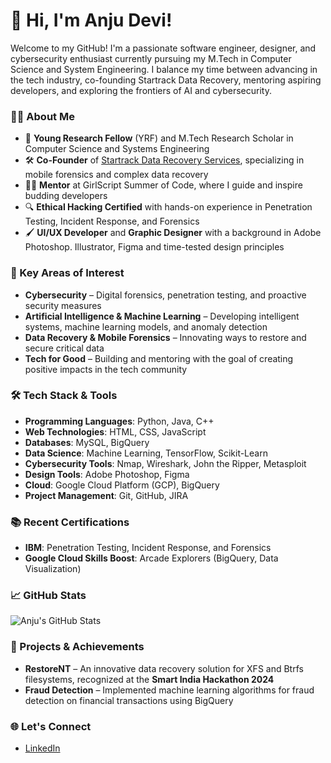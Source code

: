 # 👋 Hi, I'm Anju Devi!

Welcome to my GitHub! I'm a passionate software engineer, designer, and cybersecurity enthusiast currently pursuing my M.Tech in Computer Science and System Engineering. I balance my time between advancing in the tech industry, co-founding Startrack Data Recovery, mentoring aspiring developers, and exploring the frontiers of AI and cybersecurity.

### 👩‍💻 About Me

- 🌱 **Young Research Fellow** (YRF) and M.Tech Research Scholar in Computer Science and Systems Engineering
- 🛠️ **Co-Founder** of [Startrack Data Recovery Services](https://startrackdatarecovery.com), specializing in mobile forensics and complex data recovery
- 👩‍🏫 **Mentor** at GirlScript Summer of Code, where I guide and inspire budding developers
- 🔍 **Ethical Hacking Certified** with hands-on experience in Penetration Testing, Incident Response, and Forensics
- 🖌️ **UI/UX Developer** and **Graphic Designer** with a background in Adobe Photoshop. Illustrator, Figma and time-tested design principles

### 🌟 Key Areas of Interest

- **Cybersecurity** – Digital forensics, penetration testing, and proactive security measures
- **Artificial Intelligence & Machine Learning** – Developing intelligent systems, machine learning models, and anomaly detection
- **Data Recovery & Mobile Forensics** – Innovating ways to restore and secure critical data
- **Tech for Good** – Building and mentoring with the goal of creating positive impacts in the tech community

### 🛠️ Tech Stack & Tools

- **Programming Languages**: Python, Java, C++
- **Web Technologies**: HTML, CSS, JavaScript
- **Databases**: MySQL, BigQuery
- **Data Science**: Machine Learning, TensorFlow, Scikit-Learn
- **Cybersecurity Tools**: Nmap, Wireshark, John the Ripper, Metasploit
- **Design Tools**: Adobe Photoshop, Figma
- **Cloud**: Google Cloud Platform (GCP), BigQuery
- **Project Management**: Git, GitHub, JIRA

### 📚 Recent Certifications

- **IBM**: Penetration Testing, Incident Response, and Forensics
- **Google Cloud Skills Boost**: Arcade Explorers (BigQuery, Data Visualization)
  
### 📈 GitHub Stats

![Anju's GitHub Stats](https://github-readme-stats.vercel.app/api?username=anjudevi&show_icons=true&theme=radical)
  
### 🚀 Projects & Achievements

- **RestoreNT** – An innovative data recovery solution for XFS and Btrfs filesystems, recognized at the **Smart India Hackathon 2024**
- **Fraud Detection** – Implemented machine learning algorithms for fraud detection on financial transactions using BigQuery

### 🌐 Let's Connect

- [LinkedIn](https://www.linkedin.com/in/anjudevi)
